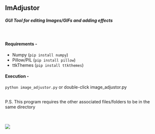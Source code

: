 ## ImAdjustor
##### _GUI Tool for editing Images/GIFs and adding effects_
<br>

#### Requirements -
- Numpy (`pip install numpy`)
- Pillow/PIL (`pip install pillow`)
- ttkThemes (`pip install ttkthemes`)

#### Execution -
`python image_adjustor.py` or double-click image_adjustor.py

<br>
P.S. This program requires the other associated files/folders to be in the same directory  
<br>
<br>
<br>

![](https://github.com/mfarhanz/ImAdjustor/blob/main/ex1.gif)
